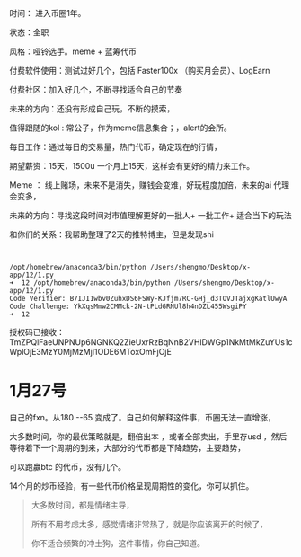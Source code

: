 时间： 进入币圈1年。

状态：全职

风格：哑铃选手。meme + 蓝筹代币

付费软件使用：测试过好几个，包括 Faster100x （购买月会员）、LogEarn 

付费社区：加入好几个，不断寻找适合自己的节奏

未来的方向：还没有形成自己玩，不断的摸索，

值得跟随的kol : 常公子，作为meme信息集合；，alert的会所。

每日工作：通过每日的交易量，热门代币，确定现在的行情，

期望薪资：15天，1500u  一个月上15天，这样会有更好的精力来工作。

Meme ： 线上赌场，未来不是消失，赚钱会变难，好玩程度加倍，未来的ai 代理会变多，

未来的方向：寻找这段时间对市值理解更好的一批人+ 一批工作+ 适合当下的玩法

和你们的关系：我帮助整理了2天的推特博主，但是发现shi

```


/opt/homebrew/anaconda3/bin/python /Users/shengmo/Desktop/x-app/12/1.py
➜  12 /opt/homebrew/anaconda3/bin/python /Users/shengmo/Desktop/x-app/12/1.py
Code Verifier: B7IJI1wbv0ZuhxDS6FSWy-KJfjm7RC-GHj_d3TOVJTajxgKatlUwyA
Code Challenge: YkXqsMmw2CMMck-2N-tPLdGRNUl8h4nDZL455WsgiPY
➜  12 

```

授权码已接收：TmZPQlFaeUNPNUp6NGNKQ2ZieUxrRzBqNnB2VHlDWGp1NkMtMkZuYUs1cWplOjE3MzY0MjMzMjI1ODE6MToxOmFjOjE

# 1月27号

自己的fxn。从180 --65 变成了。自己如何解释这件事，币圈无法一直增涨，

大多数时间，你的最优策略就是，翻倍出本 ，或者全部卖出，手里存usd ，然后等待着下一个周期的到来，大部分的代币都是下降趋势，主要趋势，

可以跑赢btc 的代币，没有几个。

14个月的炒币经验，有一些代币价格呈现周期性的变化，你可以抓住。

> 大多数时间，都是情绪主导，
>
> 所有不用考虑太多，感觉情绪非常热了，就是你应该离开的时候了， 
>
> 你不适合频繁的冲土狗，这件事情，你自己知道。

